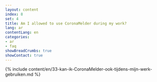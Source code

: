 ```yaml
---
layout: content
index: 8
set: 4
title: Am I allowed to use CoronaMelder during my work?
lang: ar
contentLang: en
categories:
- ar
- faq
showBreadCrumbs: true
showContact: true
---
```

{% include content/en/33-kan-ik-CoronaMelder-ook-tijdens-mijn-werk-gebruiken.md %}

